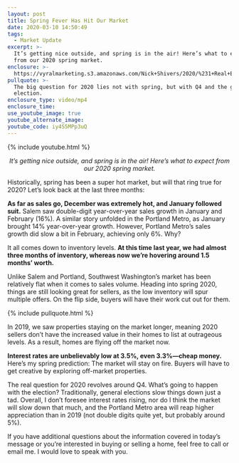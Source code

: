 ```yaml
---
layout: post
title: Spring Fever Has Hit Our Market
date: 2020-03-10 14:50:49
tags:
  - Market Update
excerpt: >-
  It’s getting nice outside, and spring is in the air! Here’s what to expect
  from our 2020 spring market.
enclosure: >-
  https://vyralmarketing.s3.amazonaws.com/Nick+Shivers/2020/%231+Real+Estate+Team+in+the+Portland+Metro+_+SW+Washington+Market+Update.mp4
pullquote: >-
  The big question for 2020 lies not with spring, but with Q4 and the general
  election.
enclosure_type: video/mp4
enclosure_time:
use_youtube_image: true
youtube_alternate_image:
youtube_code: iy4S5MPp3uQ
---
```


{% include youtube.html %}

<p style="text-align: center;"><em>It’s getting nice outside, and spring is in the air! Here’s what to expect from our 2020 spring market.</em></p>

Historically, spring has been a super hot market, but will that ring true for 2020? Let’s look back at the last three months:&nbsp;

**As far as sales go, December was extremely hot, and January followed suit.** Salem saw double-digit year-over-year sales growth in January and February (16%). A similar story unfolded in the Portland Metro, as January brought 14% year-over-year growth. However, Portland Metro’s sales growth did slow a bit in February, achieving only 6%. Why?

It all comes down to inventory levels. **At this time last year, we had almost three months of inventory, whereas now we’re hovering around 1.5 months’ worth.&nbsp;**

Unlike Salem and Portland, Southwest Washington’s market has been relatively flat when it comes to sales volume. Heading into spring 2020, things are still looking great for sellers, as the low inventory will spur multiple offers. On the flip side, buyers will have their work cut out for them.

{% include pullquote.html %}

In 2019, we saw properties staying on the market longer, meaning 2020 sellers don’t have the increased value in their homes to list at outrageous levels. As a result, homes are flying off the market now.&nbsp;

**Interest rates are unbelievably low at 3.5%, even 3.3%—cheap money.** Here’s my spring prediction: The market will stay on fire. Buyers will have to get creative by exploring off-market properties.&nbsp;

The real question for 2020 revolves around Q4. What’s going to happen with the election? Traditionally, general elections slow things down just a tad. Overall, I don’t foresee interest rates rising, nor do I think the market will slow down that much, and the Portland Metro area will reap higher appreciation than in 2019 (not double digits quite yet, but probably around 5%).&nbsp;

If you have additional questions about the information covered in today’s message or you’re interested in buying or selling a home, feel free to call or email me. I would love to speak with you.